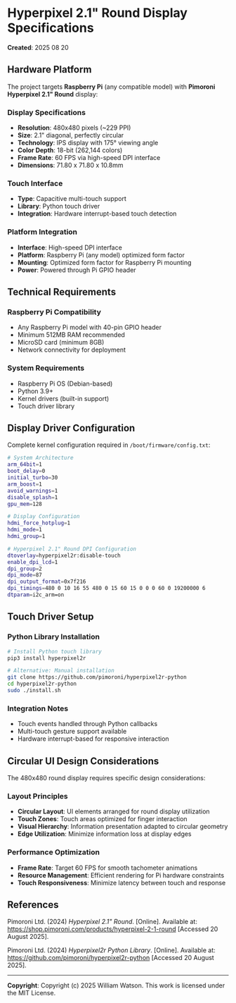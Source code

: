 # Hyperpixel 2.1" Round Display Specifications

**Created**: 2025 08 20

## Hardware Platform

The project targets **Raspberry Pi** (any compatible model) with **Pimoroni Hyperpixel 2.1" Round** display:

### Display Specifications
- **Resolution**: 480x480 pixels (~229 PPI)
- **Size**: 2.1" diagonal, perfectly circular
- **Technology**: IPS display with 175° viewing angle
- **Color Depth**: 18-bit (262,144 colors)
- **Frame Rate**: 60 FPS via high-speed DPI interface
- **Dimensions**: 71.80 x 71.80 x 10.8mm

### Touch Interface
- **Type**: Capacitive multi-touch support
- **Library**: Python touch driver
- **Integration**: Hardware interrupt-based touch detection

### Platform Integration
- **Interface**: High-speed DPI interface
- **Platform**: Raspberry Pi (any model) optimized form factor
- **Mounting**: Optimized form factor for Raspberry Pi mounting
- **Power**: Powered through Pi GPIO header

## Technical Requirements

### Raspberry Pi Compatibility
- Any Raspberry Pi model with 40-pin GPIO header
- Minimum 512MB RAM recommended
- MicroSD card (minimum 8GB)
- Network connectivity for deployment

### System Requirements
- Raspberry Pi OS (Debian-based)
- Python 3.9+
- Kernel drivers (built-in support)
- Touch driver library

## Display Driver Configuration

Complete kernel configuration required in `/boot/firmware/config.txt`:

```bash
# System Architecture
arm_64bit=1
boot_delay=0              
initial_turbo=30 
arm_boost=1    
avoid_warnings=1
disable_splash=1
gpu_mem=128

# Display Configuration
hdmi_force_hotplug=1
hdmi_mode=1
hdmi_group=1

# Hyperpixel 2.1" Round DPI Configuration
dtoverlay=hyperpixel2r:disable-touch
enable_dpi_lcd=1
dpi_group=2
dpi_mode=87
dpi_output_format=0x7f216
dpi_timings=480 0 10 16 55 480 0 15 60 15 0 0 0 60 0 19200000 6
dtparam=i2c_arm=on
```

## Touch Driver Setup

### Python Library Installation
```bash
# Install Python touch library
pip3 install hyperpixel2r

# Alternative: Manual installation
git clone https://github.com/pimoroni/hyperpixel2r-python
cd hyperpixel2r-python
sudo ./install.sh
```

### Integration Notes
- Touch events handled through Python callbacks
- Multi-touch gesture support available
- Hardware interrupt-based for responsive interaction

## Circular UI Design Considerations

The 480x480 round display requires specific design considerations:

### Layout Principles
- **Circular Layout**: UI elements arranged for round display utilization
- **Touch Zones**: Touch areas optimized for finger interaction
- **Visual Hierarchy**: Information presentation adapted to circular geometry
- **Edge Utilization**: Minimize information loss at display edges

### Performance Optimization
- **Frame Rate**: Target 60 FPS for smooth tachometer animations
- **Resource Management**: Efficient rendering for Pi hardware constraints
- **Touch Responsiveness**: Minimize latency between touch and response

## References

Pimoroni Ltd. (2024) *Hyperpixel 2.1" Round*. [Online]. Available at: https://shop.pimoroni.com/products/hyperpixel-2-1-round [Accessed 20 August 2025].

Pimoroni Ltd. (2024) *Hyperpixel2r Python Library*. [Online]. Available at: https://github.com/pimoroni/hyperpixel2r-python [Accessed 20 August 2025].

---

**Copyright**: Copyright (c) 2025 William Watson. This work is licensed under the MIT License.
